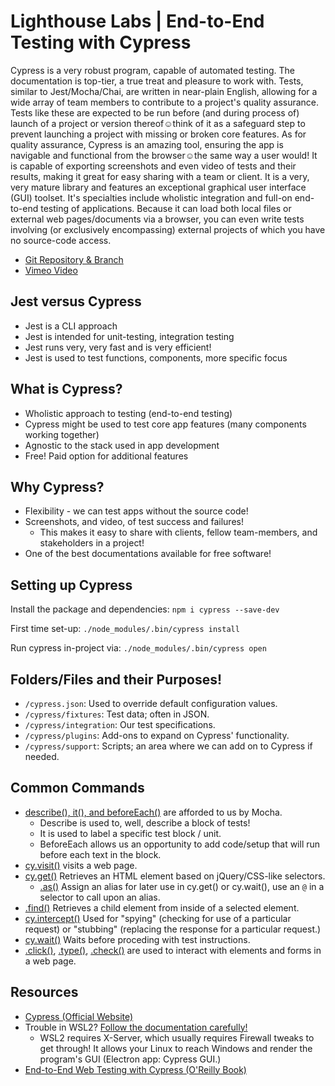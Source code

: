 # Lighthouse Labs | End-to-End Testing with Cypress

Cypress is a very robust program, capable of automated testing. The documentation is top-tier, a true treat and pleasure to work with. Tests, similar to Jest/Mocha/Chai, are written in near-plain English, allowing for a wide array of team members to contribute to a project's quality assurance. Tests like these are expected to be run before (and during process of) launch of a project or version thereof☺think of it as a safeguard step to prevent launching a project with missing or broken core features. As for quality assurance, Cypress is an amazing tool, ensuring the app is navigable and functional from the browser☺the same way a user would! It is capable of exporting screenshots and even video of tests and their results, making it great for easy sharing with a team or client. It is a very, very mature library and features an exceptional graphical user interface (GUI) toolset. It's specialties include wholistic integration and full-on end-to-end testing of applications. Because it can load both local files or external web pages/documents via a browser, you can even write tests involving (or exclusively encompassing) external projects of which you have no source-code access.

- [Git Repository & Branch](https://github.com/WarrenUhrich/lighthouse-labs-end-to-end-testing-with-cypress/tree/2022.03.17-web-flex-oct-18-day-end-to-end-testing-with-cypress)
- [Vimeo Video](https://vimeo.com/689430503/9e5cd602f6)

## Jest versus Cypress
- Jest is a CLI approach
- Jest is intended for unit-testing, integration testing
- Jest runs very, very fast and is very efficient!
- Jest is used to test functions, components, more specific focus

## What is Cypress?
- Wholistic approach to testing (end-to-end testing)
- Cypress might be used to test core app features (many components working together)
- Agnostic to the stack used in app development
- Free! Paid option for additional features

## Why Cypress?
- Flexibility - we can test apps without the source code!
- Screenshots, and video, of test success and failures!
    - This makes it easy to share with clients, fellow team-members, and stakeholders in a project!
- One of the best documentations available for free software!

## Setting up Cypress
Install the package and dependencies:
`npm i cypress --save-dev`

First time set-up:
`./node_modules/.bin/cypress install`

Run cypress in-project via:
`./node_modules/.bin/cypress open`

## Folders/Files and their Purposes!
- `/cypress.json`: Used to override default configuration values.
- `/cypress/fixtures`: Test data; often in JSON.
- `/cypress/integration`: Our test specifications.
- `/cypress/plugins`: Add-ons to expand on Cypress' functionality.
- `/cypress/support`: Scripts; an area where we can add on to Cypress if needed.

## Common Commands
- [describe(), it(), and beforeEach()](https://docs.cypress.io/guides/references/bundled-tools#Mocha) are afforded to us by Mocha.
    - Describe is used to, well, describe a block of tests!
    - It is used to label a specific test block / unit.
    - BeforeEach allows us an opportunity to add code/setup that will run before each text in the block.
- [cy.visit()](https://docs.cypress.io/api/commands/visit#Syntax) visits a web page.
- [cy.get()](https://docs.cypress.io/api/commands/get) Retrieves an HTML element based on jQuery/CSS-like selectors.
    - [<entity>.as()](https://docs.cypress.io/api/commands/as) Assign an alias for later use in cy.get() or cy.wait(), use an `@` in a selector to call upon an alias.
- [<element>.find()](https://docs.cypress.io/api/commands/find) Retrieves a child element from inside of a selected element.
- [cy.intercept()](https://docs.cypress.io/api/commands/intercept) Used for "spying" (checking for use of a particular request) or "stubbing" (replacing the response for a particular request.)
- [cy.wait()](https://docs.cypress.io/api/commands/wait) Waits before proceding with test instructions.
- [<element>.click()](https://docs.cypress.io/api/commands/click), [<element>.type()](https://docs.cypress.io/api/commands/type), [<element>.check()](https://docs.cypress.io/api/commands/check) are used to interact with elements and forms in a web page.

## Resources
- [Cypress (Official Website)](https://www.cypress.io/)
- Trouble in WSL2? [Follow the documentation carefully!](https://docs.cypress.io/guides/getting-started/installing-cypress#Windows-Subsystem-for-Linux)
    - WSL2 requires X-Server, which usually requires Firewall tweaks to get through! It allows your Linux to reach Windows and render the program's GUI (Electron app: Cypress GUI.)
- [End-to-End Web Testing with Cypress (O'Reilly Book)](https://www.oreilly.com/library/view/end-to-end-web-testing/9781839213854/)
